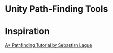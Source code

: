 # Unity Path-Finding Tools

# Inspiration

[A* Pathfinding Tutorial by Sebastian Lague](https://www.youtube.com/watch?v=-L-WgKMFuhE&list=PLFt_AvWsXl0cq5Umv3pMC9SPnKjfp9eGW)